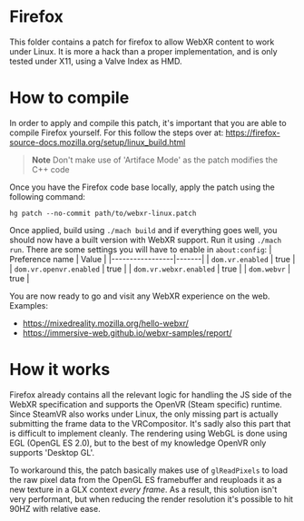 # Firefox
This folder contains a patch for firefox to allow WebXR content to work under Linux. It is more a hack than a proper implementation, and is only tested under X11, using a Valve Index as HMD.

# How to compile
In order to apply and compile this patch, it's important that you are able to compile Firefox yourself. For this follow the steps over at: https://firefox-source-docs.mozilla.org/setup/linux_build.html

> **Note** Don't make use of 'Artiface Mode' as the patch modifies the C++ code

Once you have the Firefox code base locally, apply the patch using the following command:

```
hg patch --no-commit path/to/webxr-linux.patch
```

Once applied, build using `./mach build` and if everything goes well, you should now have a built version with WebXR support. Run it using `./mach run`. There are some settings you will have to enable in `about:config`:
| Preference name | Value |
|-----------------|-------|
| `dom.vr.enabled` | true |
| `dom.vr.openvr.enabled` | true |
| `dom.vr.webxr.enabled`  | true |
| `dom.webvr`     | true  |

You are now ready to go and visit any WebXR experience on the web. Examples:
 * https://mixedreality.mozilla.org/hello-webxr/
 * https://immersive-web.github.io/webxr-samples/report/

# How it works
Firefox already contains all the relevant logic for handling the JS side of the WebXR specification and supports the OpenVR (Steam specific) runtime. Since SteamVR also works under Linux, the only missing part is actually submitting the frame data to the VRCompositor. It's sadly also this part that is difficult to implement cleanly. The rendering using WebGL is done using EGL (OpenGL ES 2.0), but to the best of my knowledge OpenVR only supports 'Desktop GL'.

To workaround this, the patch basically makes use of `glReadPixels` to load the raw pixel data from the OpenGL ES framebuffer and reuploads it as a new texture in a GLX context _every frame_. As a result, this solution isn't very performant, but when reducing the render resolution it's possible to hit 90HZ with relative ease.